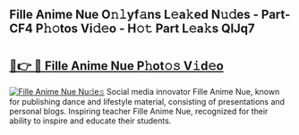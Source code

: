 ## Fille Anime Nue O𝚗𝚕yf𝚊ns L𝚎a𝚔ed N𝚞𝚍es - Part-CF4 P𝚑𝚘tos Vi𝚍𝚎o - H𝚘𝚝 Part L𝚎a𝚔s QlJq7

# <h2><a href="http://kfdhaj.oniu.top/?m=Fille+Anime+Nue">🔗👉 🔴 Fille Anime Nue P𝚑ot𝚘𝚜 V𝚒d𝚎o</a></h2>

[![Fille Anime Nue Nu𝚍e𝚜](https://i.imgur.com/0qMVB7G.gif)](http://kfdhaj.oniu.top/?m=Fille+Anime+Nue)
Social media innovator Fille Anime Nue, known for publishing dance and lifestyle material, consisting of presentations and personal blogs. Inspiring teacher Fille Anime Nue, recognized for their ability to inspire and educate their students.  

